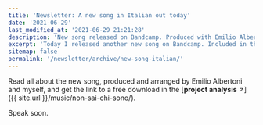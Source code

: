 ```yaml
---
title: 'Newsletter: A new song in Italian out today'
date: '2021-06-29'
last_modified_at: '2021-06-29 21:21:28'
description: 'New song released on Bandcamp. Produced with Emilio Albertoni, "Non sai chi sono" is a remix of an original song by Italian artist Gianluca Lo Presti.'
excerpt: 'Today I released another new song on Bandcamp. Included in the new EP <em>Aperture</em>, <em>Non sai chi sono</em> is the remix of an original song by Italian artist and producer Nevica, aka Gianluca Lo Presti.'
sitemap: false
permalink: '/newsletter/archive/new-song-italian/'
---
```

Read all about the new song, produced and arranged by Emilio Albertoni and myself, and get the link to a free download in the [**project analysis** ↗︎]({{ site.url }}/music/non-sai-chi-sono/).

Speak soon.